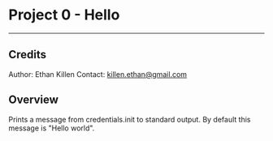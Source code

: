 # Project 0 - Hello
-------------

## Credits

Author: Ethan Killen
Contact: killen.ethan@gmail.com

## Overview

Prints a message from credentials.init to standard output.
By default this message is "Hello world".

